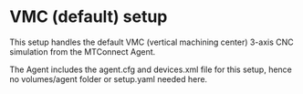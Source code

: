 # VMC (default) setup

This setup handles the default VMC (vertical machining center) 3-axis CNC simulation from the MTConnect Agent.

The Agent includes the agent.cfg and devices.xml file for this setup, hence no volumes/agent folder or setup.yaml needed here.
